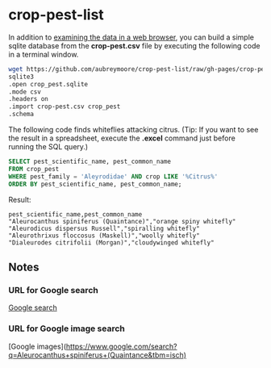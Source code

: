 # crop-pest-list

In addition to [examining the data in a web browser](https://aubreymoore.github.io/crop-pest-list/), you can build a simple sqlite database from the **crop-pest.csv** file by executing the following code in a terminal window. 
```bash
wget https://github.com/aubreymoore/crop-pest-list/raw/gh-pages/crop-pest.csv
sqlite3
.open crop_pest.sqlite
.mode csv
.headers on
.import crop-pest.csv crop_pest
.schema
```

The following code finds whiteflies attacking citrus. 
(Tip: If you want to see the result in a spreadsheet, execute the **.excel** command just before running the SQL query.)
```sql
SELECT pest_scientific_name, pest_common_name 
FROM crop_pest
WHERE pest_family = 'Aleyrodidae' AND crop LIKE '%Citrus%'
ORDER BY pest_scientific_name, pest_common_name;
```
Result:
```
pest_scientific_name,pest_common_name
"Aleurocanthus spiniferus (Quaintance)","orange spiny whitefly"
"Aleurodicus dispersus Russell","spiralling whitefly"
"Aleurothrixus floccosus (Maskell)","woolly whitefly"
"Dialeurodes citrifolii (Morgan)","cloudywinged whitefly"
```
## Notes

### URL for Google search

[Google search](https://www.google.com/search?q=Aleurocanthus+spiniferus+(Quaintance))

### URL for Google image search

[Google images](https://www.google.com/search?q=Aleurocanthus+spiniferus+(Quaintance&tbm=isch)

